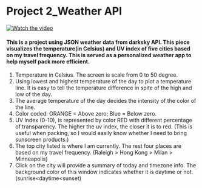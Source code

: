 # Project 2_Weather API

[![Watch the video](https://img.youtube.com/vi/7xyphbqZK8k/maxresdefault.jpg)](
https://youtu.be/7xyphbqZK8k)

#### This is a project using JSON weather data from darksky API. This piece visualizes the temperature(in Celsius) and UV index of five cities based on my travel frequency. This is served as a personalized weather app to help myself pack more efficient.     

1. Temperature in Celsius. The screen is scale from 0 to 50 degree. 
2. Using lowest and highest temperature of the day to plot a temperature line. It is easy to tell the temperature difference in spite of the high and low of the day.
3. The average temperature of the day decides the intensity of the color of the line. 
4. Color coded: ORANGE = Above zero; Blue = Below zero. 
5. UV Index (0-10), is represented by color RED with different percentage of transparency. The higher the uv index, the closer it is to red. (This is useful when packing, so I would easily know whether I need to bring sunscreen products.)
6. The top city listed is where I am currently. The rest four places are based on my travel frequency. 
    (Raleigh > Hong Kong > Milan > Minneapolis)
7. Click on the city will provide a summary of today and timezone info. The background color of this window indicates whether it is daytime or not. (sunrise<daytime<sunset)
